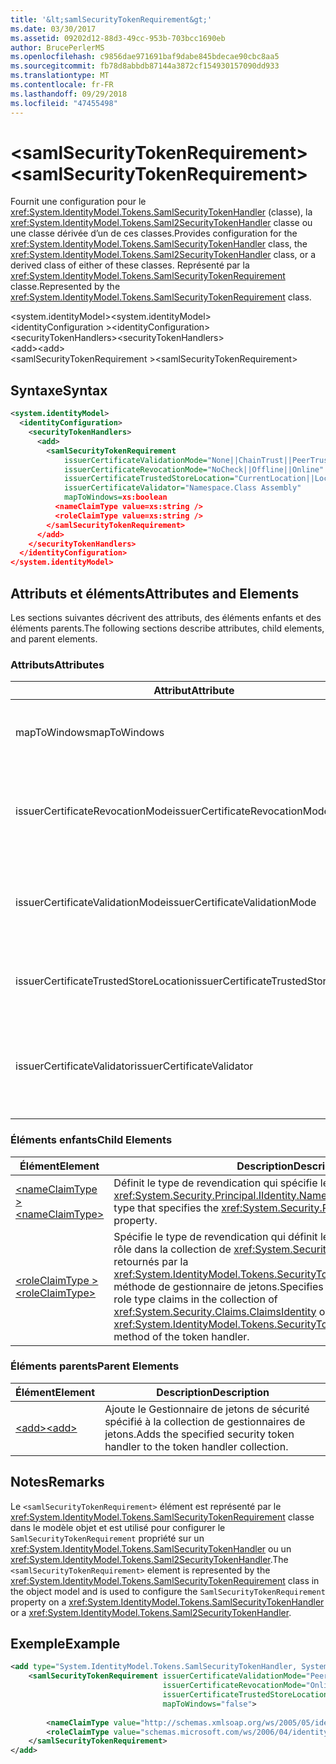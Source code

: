 ```yaml
---
title: '&lt;samlSecurityTokenRequirement&gt;'
ms.date: 03/30/2017
ms.assetid: 09202d12-88d3-49cc-953b-703bcc1690eb
author: BrucePerlerMS
ms.openlocfilehash: c9856dae971691baf9dabe845bdecae90cbc8aa5
ms.sourcegitcommit: fb78d8abbdb87144a3872cf154930157090dd933
ms.translationtype: MT
ms.contentlocale: fr-FR
ms.lasthandoff: 09/29/2018
ms.locfileid: "47455498"
---
```

# <a name="ltsamlsecuritytokenrequirementgt"></a><span data-ttu-id="462ae-102">&lt;samlSecurityTokenRequirement&gt;</span><span class="sxs-lookup"><span data-stu-id="462ae-102">&lt;samlSecurityTokenRequirement&gt;</span></span>
<span data-ttu-id="462ae-103">Fournit une configuration pour le <xref:System.IdentityModel.Tokens.SamlSecurityTokenHandler> (classe), la <xref:System.IdentityModel.Tokens.Saml2SecurityTokenHandler> classe ou une classe dérivée d’un de ces classes.</span><span class="sxs-lookup"><span data-stu-id="462ae-103">Provides configuration for the <xref:System.IdentityModel.Tokens.SamlSecurityTokenHandler> class, the <xref:System.IdentityModel.Tokens.Saml2SecurityTokenHandler> class, or a derived class of either of these classes.</span></span> <span data-ttu-id="462ae-104">Représenté par la <xref:System.IdentityModel.Tokens.SamlSecurityTokenRequirement> classe.</span><span class="sxs-lookup"><span data-stu-id="462ae-104">Represented by the <xref:System.IdentityModel.Tokens.SamlSecurityTokenRequirement> class.</span></span>  
  
 <span data-ttu-id="462ae-105">\<system.identityModel></span><span class="sxs-lookup"><span data-stu-id="462ae-105">\<system.identityModel></span></span>  
<span data-ttu-id="462ae-106">\<identityConfiguration ></span><span class="sxs-lookup"><span data-stu-id="462ae-106">\<identityConfiguration></span></span>  
<span data-ttu-id="462ae-107">\<securityTokenHandlers></span><span class="sxs-lookup"><span data-stu-id="462ae-107">\<securityTokenHandlers></span></span>  
<span data-ttu-id="462ae-108">\<add></span><span class="sxs-lookup"><span data-stu-id="462ae-108">\<add></span></span>  
<span data-ttu-id="462ae-109">\<samlSecurityTokenRequirement ></span><span class="sxs-lookup"><span data-stu-id="462ae-109">\<samlSecurityTokenRequirement></span></span>  
  
## <a name="syntax"></a><span data-ttu-id="462ae-110">Syntaxe</span><span class="sxs-lookup"><span data-stu-id="462ae-110">Syntax</span></span>  
  
```xml  
<system.identityModel>  
  <identityConfiguration>  
    <securityTokenHandlers>  
      <add>  
        <samlSecurityTokenRequirement   
            issuerCertificateValidationMode="None||ChainTrust||PeerTrust||PeerOrChainTrust||Custom"  
            issuerCertificateRevocationMode="NoCheck||Offline||Online"  
            issuerCertificateTrustedStoreLocation="CurrentLocation||LocalMachine"  
            issuerCertificateValidator="Namespace.Class Assembly"  
            mapToWindows=xs:boolean  
          <nameClaimType value=xs:string />  
          <roleClaimType value=xs:string />  
        </samlSecurityTokenRequirement>  
      </add>  
    </securityTokenHandlers>  
  </identityConfiguration>  
</system.identityModel>  
```  
  
## <a name="attributes-and-elements"></a><span data-ttu-id="462ae-111">Attributs et éléments</span><span class="sxs-lookup"><span data-stu-id="462ae-111">Attributes and Elements</span></span>  
 <span data-ttu-id="462ae-112">Les sections suivantes décrivent des attributs, des éléments enfants et des éléments parents.</span><span class="sxs-lookup"><span data-stu-id="462ae-112">The following sections describe attributes, child elements, and parent elements.</span></span>  
  
### <a name="attributes"></a><span data-ttu-id="462ae-113">Attributs</span><span class="sxs-lookup"><span data-stu-id="462ae-113">Attributes</span></span>  
  
|<span data-ttu-id="462ae-114">Attribut</span><span class="sxs-lookup"><span data-stu-id="462ae-114">Attribute</span></span>|<span data-ttu-id="462ae-115">Description</span><span class="sxs-lookup"><span data-stu-id="462ae-115">Description</span></span>|  
|---------------|-----------------|  
|<span data-ttu-id="462ae-116">mapToWindows</span><span class="sxs-lookup"><span data-stu-id="462ae-116">mapToWindows</span></span>|<span data-ttu-id="462ae-117">Spécifie si le Gestionnaire de jetons doit mapper le jeton de validation à un compte Windows à l’aide de la revendication UPN entrante.</span><span class="sxs-lookup"><span data-stu-id="462ae-117">Specifies whether the token handler should map the validating token to a Windows account by using the incoming UPN claim.</span></span> <span data-ttu-id="462ae-118">La valeur par défaut est « false ».</span><span class="sxs-lookup"><span data-stu-id="462ae-118">The default is "false".</span></span>|  
|<span data-ttu-id="462ae-119">issuerCertificateRevocationMode</span><span class="sxs-lookup"><span data-stu-id="462ae-119">issuerCertificateRevocationMode</span></span>|<span data-ttu-id="462ae-120">Un <xref:System.Security.Cryptography.X509Certificates.X509RevocationMode> valeur qui spécifie le mode de révocation à utiliser pour le certificat X.509.</span><span class="sxs-lookup"><span data-stu-id="462ae-120">An <xref:System.Security.Cryptography.X509Certificates.X509RevocationMode> value that specifies the revocation mode to use for the X.509 certificate.</span></span> <span data-ttu-id="462ae-121">La valeur par défaut est « En ligne ».</span><span class="sxs-lookup"><span data-stu-id="462ae-121">The default value is "Online".</span></span>|  
|<span data-ttu-id="462ae-122">issuerCertificateValidationMode</span><span class="sxs-lookup"><span data-stu-id="462ae-122">issuerCertificateValidationMode</span></span>|<span data-ttu-id="462ae-123">Un <xref:System.ServiceModel.Security.X509CertificateValidationMode> valeur qui spécifie le mode de validation à utiliser pour le certificat X.509.</span><span class="sxs-lookup"><span data-stu-id="462ae-123">An <xref:System.ServiceModel.Security.X509CertificateValidationMode> value that specifies the validation mode to use for the X.509 certificate.</span></span> <span data-ttu-id="462ae-124">La valeur par défaut est « PeerOrChainTrust ».</span><span class="sxs-lookup"><span data-stu-id="462ae-124">The default value is "PeerOrChainTrust".</span></span>|  
|<span data-ttu-id="462ae-125">issuerCertificateTrustedStoreLocation</span><span class="sxs-lookup"><span data-stu-id="462ae-125">issuerCertificateTrustedStoreLocation</span></span>|<span data-ttu-id="462ae-126">Un <xref:System.Security.Cryptography.X509Certificates.StoreLocation> valeur qui spécifie le magasin de certificats X.509.</span><span class="sxs-lookup"><span data-stu-id="462ae-126">A <xref:System.Security.Cryptography.X509Certificates.StoreLocation> value that specifies the X.509 certificate store.</span></span> <span data-ttu-id="462ae-127">La valeur par défaut est « LocalMachine ».</span><span class="sxs-lookup"><span data-stu-id="462ae-127">The default value is "LocalMachine".</span></span>|  
|<span data-ttu-id="462ae-128">issuerCertificateValidator</span><span class="sxs-lookup"><span data-stu-id="462ae-128">issuerCertificateValidator</span></span>|<span data-ttu-id="462ae-129">Un type personnalisé qui dérive de <xref:System.IdentityModel.Selectors.X509CertificateValidator>.</span><span class="sxs-lookup"><span data-stu-id="462ae-129">A custom type that derives from <xref:System.IdentityModel.Selectors.X509CertificateValidator>.</span></span> <span data-ttu-id="462ae-130">Si le `issuerCertificateValidationMode` attribut est « Custom », une instance de ce type est utilisée pour valider le certificat émetteur.</span><span class="sxs-lookup"><span data-stu-id="462ae-130">If the `issuerCertificateValidationMode` attribute is "Custom", an instance of this type is used for issuer certificate validation.</span></span>|  
  
### <a name="child-elements"></a><span data-ttu-id="462ae-131">Éléments enfants</span><span class="sxs-lookup"><span data-stu-id="462ae-131">Child Elements</span></span>  
  
|<span data-ttu-id="462ae-132">Élément</span><span class="sxs-lookup"><span data-stu-id="462ae-132">Element</span></span>|<span data-ttu-id="462ae-133">Description</span><span class="sxs-lookup"><span data-stu-id="462ae-133">Description</span></span>|  
|-------------|-----------------|  
|[<span data-ttu-id="462ae-134">\<nameClaimType ></span><span class="sxs-lookup"><span data-stu-id="462ae-134">\<nameClaimType></span></span>](../../../../../docs/framework/configure-apps/file-schema/windows-identity-foundation/nameclaimtype.md)|<span data-ttu-id="462ae-135">Définit le type de revendication qui spécifie le <xref:System.Security.Principal.IIdentity.Name%2A> propriété.</span><span class="sxs-lookup"><span data-stu-id="462ae-135">Sets the claim type that specifies the <xref:System.Security.Principal.IIdentity.Name%2A> property.</span></span>|  
|[<span data-ttu-id="462ae-136">\<roleClaimType ></span><span class="sxs-lookup"><span data-stu-id="462ae-136">\<roleClaimType></span></span>](../../../../../docs/framework/configure-apps/file-schema/windows-identity-foundation/roleclaimtype.md)|<span data-ttu-id="462ae-137">Spécifie le type de revendication qui définit les revendications de type de rôle dans la collection de <xref:System.Security.Claims.ClaimsIdentity> objets retournés par la <xref:System.IdentityModel.Tokens.SecurityTokenHandler.ValidateToken%2A> méthode de gestionnaire de jetons.</span><span class="sxs-lookup"><span data-stu-id="462ae-137">Specifies the claim type that defines the role type claims in the collection of <xref:System.Security.Claims.ClaimsIdentity> objects returned by the <xref:System.IdentityModel.Tokens.SecurityTokenHandler.ValidateToken%2A> method of the token handler.</span></span>|  
  
### <a name="parent-elements"></a><span data-ttu-id="462ae-138">Éléments parents</span><span class="sxs-lookup"><span data-stu-id="462ae-138">Parent Elements</span></span>  
  
|<span data-ttu-id="462ae-139">Élément</span><span class="sxs-lookup"><span data-stu-id="462ae-139">Element</span></span>|<span data-ttu-id="462ae-140">Description</span><span class="sxs-lookup"><span data-stu-id="462ae-140">Description</span></span>|  
|-------------|-----------------|  
|[<span data-ttu-id="462ae-141">\<add></span><span class="sxs-lookup"><span data-stu-id="462ae-141">\<add></span></span>](../../../../../docs/framework/configure-apps/file-schema/windows-identity-foundation/add.md)|<span data-ttu-id="462ae-142">Ajoute le Gestionnaire de jetons de sécurité spécifié à la collection de gestionnaires de jetons.</span><span class="sxs-lookup"><span data-stu-id="462ae-142">Adds the specified security token handler to the token handler collection.</span></span>|  
  
## <a name="remarks"></a><span data-ttu-id="462ae-143">Notes</span><span class="sxs-lookup"><span data-stu-id="462ae-143">Remarks</span></span>  
 <span data-ttu-id="462ae-144">Le `<samlSecurityTokenRequirement>` élément est représenté par le <xref:System.IdentityModel.Tokens.SamlSecurityTokenRequirement> classe dans le modèle objet et est utilisé pour configurer le `SamlSecurityTokenRequirement` propriété sur un <xref:System.IdentityModel.Tokens.SamlSecurityTokenHandler> ou un <xref:System.IdentityModel.Tokens.Saml2SecurityTokenHandler>.</span><span class="sxs-lookup"><span data-stu-id="462ae-144">The `<samlSecurityTokenRequirement>` element is represented by the <xref:System.IdentityModel.Tokens.SamlSecurityTokenRequirement> class in the object model and is used to configure the `SamlSecurityTokenRequirement` property on a <xref:System.IdentityModel.Tokens.SamlSecurityTokenHandler> or a <xref:System.IdentityModel.Tokens.Saml2SecurityTokenHandler>.</span></span>  
  
## <a name="example"></a><span data-ttu-id="462ae-145">Exemple</span><span class="sxs-lookup"><span data-stu-id="462ae-145">Example</span></span>  
  
```xml  
<add type="System.IdentityModel.Tokens.SamlSecurityTokenHandler, System.IdentityModel">  
    <samlSecurityTokenRequirement issuerCertificateValidationMode="PeerOrChainTrust"  
                                  issuerCertificateRevocationMode="Online"  
                                  issuerCertificateTrustedStoreLocation="LocalMachine"  
                                  mapToWindows="false">  
  
        <nameClaimType value="http://schemas.xmlsoap.org/ws/2005/05/identity/claims/name" />  
        <roleClaimType value="schemas.microsoft.com/ws/2006/04/identity/claims/role" />  
    </samlSecurityTokenRequirement>  
</add>  
```
